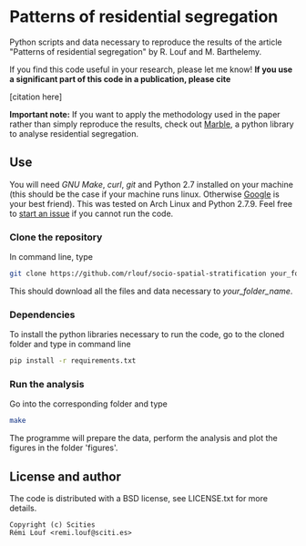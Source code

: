 # Patterns of residential segregation

Python scripts and data necessary to reproduce the results of the article
"Patterns of residential segregation" by R. Louf and M. Barthelemy.

If you find this code useful in your research, please let me
know! **If you use a significant part of this code in a publication, please cite**

[citation here]

**Important note:** If you want to apply the methodology used in the paper rather
than simply reproduce the results, check out
[Marble](https://github.com/scities/marble), a python library to analyse
residential segregation.


## Use

You will need  *GNU Make*, *curl*, *git* and Python 2.7 installed on your machine (this should be
the case if your machine runs linux. Otherwise [Google](http://www.google.com)
is your best friend). This was tested on Arch Linux and Python 2.7.9. Feel free
to [start an issue](https://github.com/rlouf/socio-spatial-stratification/issues/new) if you cannot run the code.

### Clone the repository

In command line, type

```bash
git clone https://github.com/rlouf/socio-spatial-stratification your_folder_name
```

This should download all the files and data necessary to *your_folder_name*.

### Dependencies


To install the python libraries necessary to run the code, go to the cloned folder and type in command line

```bash
pip install -r requirements.txt
```

### Run the analysis

Go into the corresponding folder and type 

```bash
make
```
The programme will prepare the data, perform the analysis and plot the figures in the folder 'figures'.

## License and author

The code is distributed with a BSD license, see LICENSE.txt for more details.

```
Copyright (c) Scities
Rémi Louf <remi.louf@sciti.es>
```
